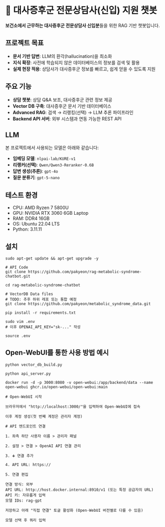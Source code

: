 # 📌 대사증후군 전문상담사(신입) 지원 챗봇

**보건소에서 근무하는 대사증후군 전문상담사 신입분**들을 위한 RAG 기반 챗봇입니다.  

## 프로젝트 목표
- **문서 기반 답변**: LLM의 환각(hallucination)을 최소화  
- **지식 확장**: 사전에 학습되지 않은 데이터베이스의 정보를 검색 및 활용  
- **실제 현장 적용**: 상담사가 대사증후군 정보를 빠르고, 쉽게 얻을 수 있도록 지원  

## 주요 기능
- **상담 챗봇**: 상담 Q&A 보조, 대사증후군 관련 정보 제공  
- **Vector DB 구축**: 대사증후군 문서 기반 데이터베이스  
- **Advanced RAG**: 검색 → 리랭킹(선택) → LLM 추론 파이프라인  
- **Backend API 서버**: 외부 시스템과 연동 가능한 REST API

## LLM
본 프로젝트에서 사용되는 모델은 아래와 같습니다:

- **임베딩 모델**: `nlpai-lab/KURE-v1`
- **리랭커(선택)**: `Qwen/Qwen3-Reranker-0.6B`
- **답변 생성(추론)**: `gpt-4o`  
- **질문 분류기**: `gpt-5-nano`

## 테스트 환경
- CPU: AMD Ryzen 7 5800U
- GPU: NVIDIA RTX 3060 6GB Laptop
- RAM: DDR4 16GB
- OS: Ubuntu 22.04 LTS
- Python: 3.11.11

## 설치

```
sudo apt-get update && apt-get upgrade -y
```

```
# API Code
git clone https://github.com/pakyeon/rag-metabolic-syndrome-chatbot.git
```

```
cd rag-metabolic-syndrome-chatbot
```

```
# VectorDB Data files
# TODO: 추후 하위 레포 또는 통합 예정
git clone https://github.com/pakyeon/metabolic_syndrome_data.git
```

```
pip install -r requirements.txt
```

```
sudo vim .env
# 이후 OPENAI_API_KEY="sk-..." 작성
```

```
source .env
```

## Open-WebUI를 통한 사용 방법 예시

```
python vector_db_build.py
```

```
python api_server.py
```

```
docker run -d -p 3000:8080 -v open-webui:/app/backend/data --name open-webui ghcr.io/open-webui/open-webui:main
```

```
# Open-WebUI 시작

브라우저에서 "http://localhost:3000/"을 입력하여 Open-WebUI에 접속

이후 계정 생성(첫 번째 계정은 관리자 계정)
```

```
# API 엔드포인트 연결

1. 좌측 하단 사용자 이름 > 관리자 패널

2. 설정 > 연결 > OpenAI API 연결 관리

3. ➕ 연결 추가

4. API URL: https://

5. 연결 편집

연결 방식: 외부
API URL: http://host.docker.internal:8910/v1 (또는 특정 공급자의 URL)
API 키: 자유롭게 입력
모델 IDs: rag-gpt

저장하고 아래 "직접 연결" 토글 활성화 (Open-WebUI 버전별로 다를 수 있음)
```

```
모델 선택 후 쿼리 입력
```